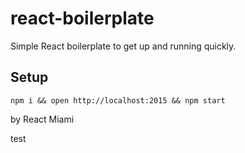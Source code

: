 # react-boilerplate
Simple React boilerplate to get up and running quickly.

## Setup
```
npm i && open http://localhost:2015 && npm start 
```

by React Miami

test
